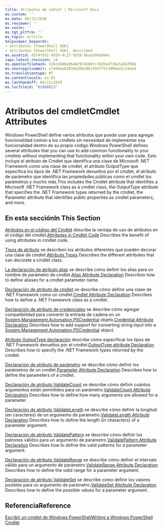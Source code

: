 ```yaml
---
title: Atributos de cmdlet | Microsoft Docs
ms.custom: ''
ms.date: 09/13/2016
ms.reviewer: ''
ms.suite: ''
ms.tgt_pltfrm: ''
ms.topic: article
helpviewer_keywords:
- attributes [PowerShell SDK]
- attributes [PowerShell SDK], described
ms.assetid: d3f4f652-d929-4c27-9358-9baa390a094c
caps.latest.revision: 14
ms.openlocfilehash: 326cd408e86402974569fc76d5e473be5a56f0b6
ms.sourcegitcommit: e7445ba8203da304286c591ff513900ad1c244a4
ms.translationtype: MT
ms.contentlocale: es-ES
ms.lasthandoff: 04/23/2019
ms.locfileid: "62068613"
---
```

# <a name="cmdlet-attributes"></a><span data-ttu-id="1aa56-102">Atributos del cmdlet</span><span class="sxs-lookup"><span data-stu-id="1aa56-102">Cmdlet Attributes</span></span>

<span data-ttu-id="1aa56-103">Windows PowerShell define varios atributos que puede usar para agregar funcionalidad común a los cmdlets sin necesidad de implementar esa funcionalidad dentro de su propio código.</span><span class="sxs-lookup"><span data-stu-id="1aa56-103">Windows PowerShell defines several attributes that you can use to add common functionality to your cmdlets without implementing that functionality within your own code.</span></span> <span data-ttu-id="1aa56-104">Esto incluye el atributo de Cmdlet que identifica una clase de Microsoft .NET Framework como una clase de cmdlet, el atributo OutputType que especifica los tipos de .NET Framework devueltos por el cmdlet, el atributo de parámetro que identifica las propiedades públicas como el cmdlet los parámetros y mucho más.</span><span class="sxs-lookup"><span data-stu-id="1aa56-104">This includes the Cmdlet attribute that identifies a Microsoft .NET Framework class as a cmdlet class, the OutputType attribute that specifies the .NET Framework types returned by the cmdlet, the Parameter attribute that identifies public properties as cmdlet parameters, and more.</span></span>

## <a name="in-this-section"></a><span data-ttu-id="1aa56-105">En esta sección</span><span class="sxs-lookup"><span data-stu-id="1aa56-105">In This Section</span></span>

<span data-ttu-id="1aa56-106">[Atributos en el código del Cmdlet](./attributes-in-cmdlet-code.md) describe la ventaja de uso de atributos en el código del cmdlet.</span><span class="sxs-lookup"><span data-stu-id="1aa56-106">[Attributes in Cmdlet Code](./attributes-in-cmdlet-code.md) Describes the benefit of using attributes in cmdlet code.</span></span>

<span data-ttu-id="1aa56-107">[Tipos de atributo](./attribute-types.md) se describen los atributos diferentes que pueden decorar una clase de cmdlet.</span><span class="sxs-lookup"><span data-stu-id="1aa56-107">[Attribute Types](./attribute-types.md) Describes the different attributes that can decorate a cmdlet class.</span></span>

<span data-ttu-id="1aa56-108">[La declaración de atributo alias](./alias-attribute-declaration.md) se describe cómo definir los alias para un nombre de parámetro de cmdlet.</span><span class="sxs-lookup"><span data-stu-id="1aa56-108">[Alias Attribute Declaration](./alias-attribute-declaration.md) Describes how to define aliases for a cmdlet parameter name.</span></span>

<span data-ttu-id="1aa56-109">[Declaración de atributo de cmdlet](./cmdlet-attribute-declaration.md) se describe cómo definir una clase de .NET Framework como un cmdlet.</span><span class="sxs-lookup"><span data-stu-id="1aa56-109">[Cmdlet Attribute Declaration](./cmdlet-attribute-declaration.md) Describes how to define a .NET Framework class as a cmdlet.</span></span>

<span data-ttu-id="1aa56-110">[Declaración de atributo de credenciales](./credential-attribute-declaration.md) se describe cómo agregar compatibilidad para convertir la entrada de cadena en un [System.Management.Automation.PSCredential](/dotnet/api/System.Management.Automation.PSCredential) objeto.</span><span class="sxs-lookup"><span data-stu-id="1aa56-110">[Credential Attribute Declaration](./credential-attribute-declaration.md) Describes how to add support for converting string input into a [System.Management.Automation.PSCredential](/dotnet/api/System.Management.Automation.PSCredential) object.</span></span>

<span data-ttu-id="1aa56-111">[Atributo OutputType declaración](./outputtype-attribute-declaration.md) describe cómo especificar los tipos de .NET Framework devueltos por el cmdlet.</span><span class="sxs-lookup"><span data-stu-id="1aa56-111">[OutputType attribute Declaration](./outputtype-attribute-declaration.md) Describes how to specify the .NET Framework types returned by the cmdlet.</span></span>

<span data-ttu-id="1aa56-112">[Declaración de atributo de parámetro](./parameter-attribute-declaration.md) se describe cómo definir los parámetros de un cmdlet.</span><span class="sxs-lookup"><span data-stu-id="1aa56-112">[Parameter Attribute Declaration](./parameter-attribute-declaration.md) Describes how to define the parameters of a cmdlet.</span></span>

<span data-ttu-id="1aa56-113">[Declaración de atributo ValidateCount](./validatecount-attribute-declaration.md) se describe cómo definir cuántos argumentos están permitidos para un parámetro.</span><span class="sxs-lookup"><span data-stu-id="1aa56-113">[ValidateCount Attribute Declaration](./validatecount-attribute-declaration.md) Describes how to define how many arguments are allowed for a parameter.</span></span>

<span data-ttu-id="1aa56-114">[Declaración de atributo ValidateLength](./validatelength-attribute-declaration.md) se describe cómo definir la longitud (en caracteres) de un argumento de parámetro.</span><span class="sxs-lookup"><span data-stu-id="1aa56-114">[ValidateLength Attribute Declaration](./validatelength-attribute-declaration.md) Describes how to define the length (in characters) of a parameter argument.</span></span>

<span data-ttu-id="1aa56-115">[Declaración de atributo ValidatePattern](./validatepattern-attribute-declaration.md) se describe cómo definir los patrones válidos para un argumento de parámetro.</span><span class="sxs-lookup"><span data-stu-id="1aa56-115">[ValidatePattern Attribute Declaration](./validatepattern-attribute-declaration.md) Describes how to define the valid patterns for a parameter argument.</span></span>

<span data-ttu-id="1aa56-116">[Declaración de atributo ValidateRange](./validaterange-attribute-declaration.md) se describe cómo definir el intervalo válido para un argumento de parámetro.</span><span class="sxs-lookup"><span data-stu-id="1aa56-116">[ValidateRange Attribute Declaration](./validaterange-attribute-declaration.md) Describes how to define the valid range for a parameter argument.</span></span>

<span data-ttu-id="1aa56-117">[Declaración de atributo ValidateSet](./validateset-attribute-declaration.md) se describe cómo definir los valores posibles para un argumento de parámetro.</span><span class="sxs-lookup"><span data-stu-id="1aa56-117">[ValidateSet Attribute Declaration](./validateset-attribute-declaration.md) Describes how to define the possible values for a parameter argument.</span></span>

## <a name="reference"></a><span data-ttu-id="1aa56-118">Referencia</span><span class="sxs-lookup"><span data-stu-id="1aa56-118">Reference</span></span>

[<span data-ttu-id="1aa56-119">Escribir un cmdlet de Windows PowerShell</span><span class="sxs-lookup"><span data-stu-id="1aa56-119">Writing a Windows PowerShell Cmdlet</span></span>](./writing-a-windows-powershell-cmdlet.md)
